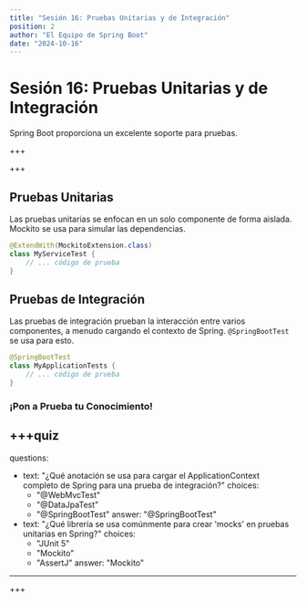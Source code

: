 ```yaml
---
title: "Sesión 16: Pruebas Unitarias y de Integración"
position: 2
author: "El Equipo de Spring Boot"
date: "2024-10-16"
---
```


# Sesión 16: Pruebas Unitarias y de Integración

Spring Boot proporciona un excelente soporte para pruebas.

+++

+++

## Pruebas Unitarias

Las pruebas unitarias se enfocan en un solo componente de forma aislada. Mockito se usa para simular las dependencias.

```java
@ExtendWith(MockitoExtension.class)
class MyServiceTest {
    // ... código de prueba
}
```

## Pruebas de Integración

Las pruebas de integración prueban la interacción entre varios componentes, a menudo cargando el contexto de Spring. `@SpringBootTest` se usa para esto.

```java
@SpringBootTest
class MyApplicationTests {
    // ... código de prueba
}
```

### ¡Pon a Prueba tu Conocimiento!

+++quiz
---
questions:
  - text: "¿Qué anotación se usa para cargar el ApplicationContext completo de Spring para una prueba de integración?"
    choices:
      - "@WebMvcTest"
      - "@DataJpaTest"
      - "@SpringBootTest"
    answer: "@SpringBootTest"
  - text: "¿Qué librería se usa comúnmente para crear 'mocks' en pruebas unitarias en Spring?"
    choices:
      - "JUnit 5"
      - "Mockito"
      - "AssertJ"
    answer: "Mockito"
---
+++


